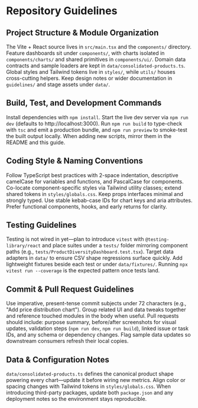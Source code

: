 # Repository Guidelines

## Project Structure & Module Organization
The Vite + React source lives in `src/main.tsx` and the `components/` directory. Feature dashboards sit under `components/`, with charts isolated in `components/charts/` and shared primitives in `components/ui/`. Domain data contracts and sample loaders are kept in `data/consolidated-products.ts`. Global styles and Tailwind tokens live in `styles/`, while `utils/` houses cross-cutting helpers. Keep design notes or wider documentation in `guidelines/` and stage assets under `data/`.

## Build, Test, and Development Commands
Install dependencies with `npm install`. Start the live dev server via `npm run dev` (defaults to http://localhost:3000). Run `npm run build` to type-check with `tsc` and emit a production bundle, and `npm run preview` to smoke-test the built output locally. When adding new scripts, mirror them in the README and this guide.

## Coding Style & Naming Conventions
Follow TypeScript best practices with 2-space indentation, descriptive camelCase for variables and functions, and PascalCase for components. Co-locate component-specific styles via Tailwind utility classes; extend shared tokens in `styles/globals.css`. Keep props interfaces minimal and strongly typed. Use stable kebab-case IDs for chart keys and aria attributes. Prefer functional components, hooks, and early returns for clarity.

## Testing Guidelines
Testing is not wired in yet—plan to introduce `vitest` with `@testing-library/react` and place suites under a `tests/` folder mirroring component paths (e.g., `tests/ProductDiversityDashboard.test.tsx`). Target data adapters in `data/` to ensure CSV shape regressions surface quickly. Add lightweight fixtures beside each test or under `data/fixtures/`. Running `npx vitest run --coverage` is the expected pattern once tests land.

## Commit & Pull Request Guidelines
Use imperative, present-tense commit subjects under 72 characters (e.g., "Add price distribution chart"). Group related UI and data tweaks together and reference touched modules in the body when useful. Pull requests should include: purpose summary, before/after screenshots for visual updates, validation steps (`npm run dev`, `npm run build`), linked issue or task IDs, and any schema or dependency changes. Flag sample data updates so downstream consumers refresh their local copies.

## Data & Configuration Notes
`data/consolidated-products.ts` defines the canonical product shape powering every chart—update it before wiring new metrics. Align color or spacing changes with Tailwind tokens in `styles/globals.css`. When introducing third-party packages, update both `package.json` and any deployment notes so the environment stays reproducible.
